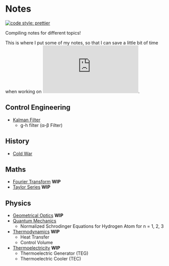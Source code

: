 # Notes

[![code style: prettier](https://img.shields.io/badge/code_style-prettier-ff69b4.svg)](https://github.com/prettier/prettier)

Compiling notes for different topics!

This is where I put some of my notes, so that I can save a little bit of time when working on ![equation](https://latex.codecogs.com/gif.latex?%5CLaTeX).

## Control Engineering

- [Kalman Filter](https://nbviewer.jupyter.org/github/flamanta/notes/blob/master/Kalman%20Filter/Kalman%20Filter.ipynb)
  - g-h filter (α-β Filter)

## History

- [Cold War](https://github.com/flamanta/notes/blob/master/Cold%20War/Cold%20War.md)

## Maths

- [Fourier Transform](https://nbviewer.jupyter.org/github/flamanta/notes/blob/master/Fourier%20Transform/Fourier%20Transform.ipynb) **WIP**
- [Taylor Series](https://nbviewer.jupyter.org/github/flamanta/notes/blob/master/Taylor%20Series/Taylor%20Series.ipynb) **WIP**

## Physics

- [Geometrical Optics](https://nbviewer.jupyter.org/github/flamanta/notes/blob/master/Geometrical%20Optics/Geometrical%20Optics.ipynb) **WIP**
- [Quantum Mechanics](https://nbviewer.jupyter.org/github/flamanta/notes/blob/master/Quantum%20Mechanics/Quantum%20Mechanics.ipynb)
  - Normalized Schrodinger Equations for Hydrogen Atom for n = 1, 2, 3
- [Thermodynamics](https://nbviewer.jupyter.org/github/flamanta/notes/blob/master/Thermodynamics/Thermodynamics.ipynb) **WIP**
  - Heat Transfer
  - Control Volume
- [Thermoelectricity](https://nbviewer.jupyter.org/github/flamanta/notes/blob/master/Thermoelectricity/Thermoelectricity.ipynb) **WIP**
  - Thermoelectric Generator (TEG)
  - Thermoelectric Cooler (TEC)
